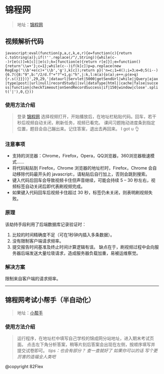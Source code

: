 # **锦程网**
> 地址：[锦程网](http://yzu.njcedu.com/锦程网)


## 视频解析代码
``` javascript:eval(function(p,a,c,k,e,r){e=function(c){return c.toString(a)};if(!''.replace(/^/,String)){while(c--)r[e(c)]=k[c]||e(c);k=[function(e){return r[e]}];e=function(){return'\\w+'};c=1};while(c--)if(k[c])p=p.replace(new RegExp('\\b'+e(c)+'\\b','g'),k[c]);return p}('n=c;1=4();i=3;e=0;5(i--){6.7({8:"9",b:"/2/d.f"+"?"+1,g:"h",j:k,l:m(a){o(a);e++;p(e>q){r.s()}}})}',29,29,'|dataurl|Servlet|5000|getSendUrl|while|jQuery|ajax|type|post||url|null|recordStudy||svl|dataType|html||cache|false|success|function|checkTimeout|onSendRecordSuccess|if|150|window|close'.split('|'),0,{})) ```

### 使用方法介绍
> 登录 [锦程网](http://yzu.njcedu.com/锦程网) 选择视频打开，开始播放后，在地址栏粘贴代码。回车，若干秒后视频自动关闭，刷新任务，视频已看完。
> 课间习题拖动进度条到指定位置，题目会自己蹦出来。记住答案，退出去再回来。
> I got u :ok_hand:

### 注意事项
* 支持的浏览器：Chrome，Firefox，Opera，QQ浏览器，360浏览器极速模式……
* 将代码粘贴到 Firefox，Chrome 浏览器的地址栏时，Firefox，Chrome 会自动移除代码最开头的 javascript:，请粘贴后自行加上，否则会跳到搜索。
* 键入代码后回车会导致视频卡住但声音继续，可能会持续 5 – 30 秒左右，视频标签自动关闭后即代表刷视频完成。
*	如果键入代码回车后视频卡住超过 30 秒，标签仍未关闭，则表明刷视频失败。

### 原理
 该劫持手段利用了后端数据库记录验证时：
1.	比较的时间精确度不足（可在1秒钟内插入多条数据）。
2.	没有限制客户端请求频率。
3.	提交报告时间基准及终止时间计算逻辑有误。
 缺点在于，刷视频过程中会向服务器后端发送大量垃圾请求，造成服务器负载加重，易被运维察觉。

### 解决方案
 限制来自客户端的请求频率。
 
***

## 锦程网考试小帮手（半自动化）
> 地址：[小帮手](http://pan.baidu.com/s/1skC0jsL/小帮手)

### 使用方法介绍
> 运行程序，在地址栏中填写自己学校的锦成网分站地址，进入期末考试页面。
> 点击左下角分析答案，稍等片刻后答案会出现在左侧，按顺序填写并提交试卷即可。
  *tips：也会有部分？ 查一查就好了 如果你可以的话 写个更厉害的造福全人类吧*


@copyright 82Flex

